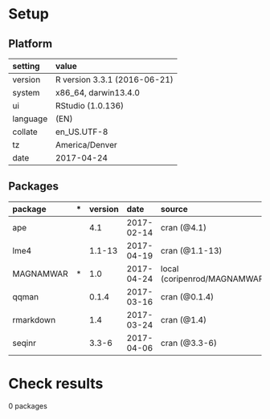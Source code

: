 # Setup

## Platform

|setting  |value                        |
|:--------|:----------------------------|
|version  |R version 3.3.1 (2016-06-21) |
|system   |x86_64, darwin13.4.0         |
|ui       |RStudio (1.0.136)            |
|language |(EN)                         |
|collate  |en_US.UTF-8                  |
|tz       |America/Denver               |
|date     |2017-04-24                   |

## Packages

|package   |*  |version |date       |source                          |
|:---------|:--|:-------|:----------|:-------------------------------|
|ape       |   |4.1     |2017-02-14 |cran (@4.1)                     |
|lme4      |   |1.1-13  |2017-04-19 |cran (@1.1-13)                  |
|MAGNAMWAR |*  |1.0     |2017-04-24 |local (coripenrod/MAGNAMWAR@NA) |
|qqman     |   |0.1.4   |2017-03-16 |cran (@0.1.4)                   |
|rmarkdown |   |1.4     |2017-03-24 |cran (@1.4)                     |
|seqinr    |   |3.3-6   |2017-04-06 |cran (@3.3-6)                   |

# Check results
0 packages


